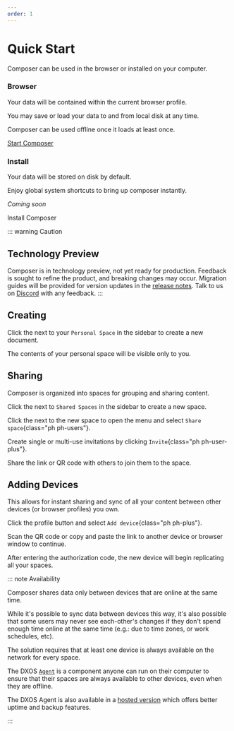 ```yaml
---
order: 1
---
```

# Quick Start

Composer can be used in the browser or installed on your computer.

<div class="quick-start-tiles">
  <div class="tile">
    <HopeIcon icon="browser large" />
    <h3>Browser</h3>
    <p>Your data will be contained within the current browser profile.</p>
    <p>You may save or load your data to and from local disk at any time.</p>
    <p>Composer can be used offline once it loads at least once.</p>
    <a href="https://composer.dxos.org" class="button" target="_blank">Start Composer</a>
  </div>
  <div class="tile">
    <HopeIcon icon="download large" />
    <h3>Install</h3>
    <p>Your data will be stored on disk by default.</p>
    <p>Enjoy global system shortcuts to bring up composer instantly.</p>
    <p><em>Coming soon</em></p>
    <a class="button disabled">Install Composer</a>
  </div>
</div>

::: warning Caution
## Technology Preview

Composer is in technology preview, not yet ready for production. Feedback is sought to refine the product, and breaking changes may occur. Migration guides will be provided for version updates in the [release notes](https://github.com/dxos/dxos/releases). Talk to us on [Discord](https://discord.gg/eXVfryv3sW) with any feedback.
:::

## Creating

Click the <HopeIcon icon="plus" /> next to your <span class="composer-green">`Personal Space`</span> in the sidebar to create a new document.

The contents of your personal space will be visible only to you.

## Sharing

Composer is organized into spaces for grouping and sharing content.

Click the <HopeIcon icon="plus" /> next to <span class="composer-pink">`Shared Spaces`</span> in the sidebar to create a new space.

Click the <HopeIcon icon="dots-three-vertical" /> next to the new space to open the menu and select `Share space`{class="ph ph-users"}.

Create single or multi-use invitations by clicking `Invite`{class="ph ph-user-plus"}.

Share the link or QR code with others to join them to the space.

## Adding Devices

This allows for instant sharing and sync of all your content between other devices (or browser profiles) you own.

Click the profile button <HopeIcon icon="circle" /> and select `Add device`{class="ph ph-plus"}.

Scan the QR code or copy and paste the link to another device or browser window to continue.

After entering the authorization code, the new device will begin replicating all your spaces.

::: note Availability

Composer shares data only between devices that are online at the same time.

While it's possible to sync data between devices this way, it's also possible that some users may never see each-other's changes if they don't spend enough time online at the same time (e.g.: due to time zones, or work schedules, etc).

The solution requires that at least one device is always available on the network for every space.

The DXOS [`Agent`](/docs/composer/agent/overview) is a component anyone can run on their computer to ensure that their spaces are always available to other devices, even when they are offline.

The DXOS Agent is also available in a [hosted version]() which offers better uptime and backup features.

:::
